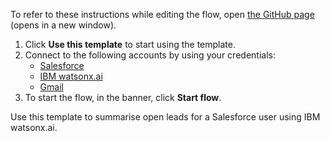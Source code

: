 To refer to these instructions while editing the flow, open [the GitHub page](https://github.com/ot4i/app-connect-templates/blob/main/resources/markdown/Summarise%20open%20leads%20for%20a%20Salesforce%20user%20using%20IBM%20watsonx.ai_instructions.md) (opens in a new window).

1. Click **Use this template** to start using the template.
2. Connect to the following accounts by using your credentials:
   - [Salesforce](https://www.ibm.com/docs/en/app-connect/saas?topic=apps-hunter)
   - [IBM watsonx.ai]()
   - [Gmail](https://www.ibm.com/docs/en/app-connect/saas?topic=apps-gmail)
3. To start the flow, in the banner, click **Start flow**.


Use this template to summarise open leads for a Salesforce user using IBM watsonx.ai.
